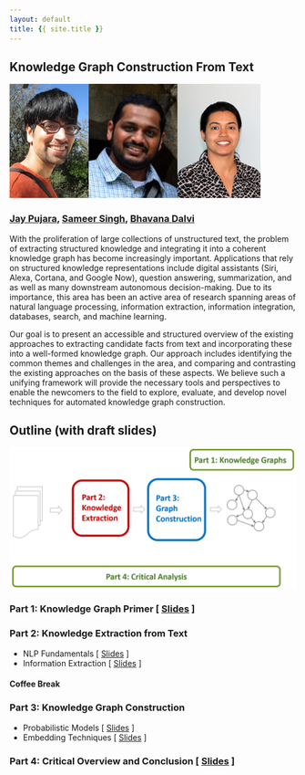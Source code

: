 ```yaml
---
layout: default
title: {{ site.title }}
---
```


## Knowledge Graph Construction From Text

<img alt="Jay Pujara" src="img/jay.png" height="200px"><img alt="Sameer Singh" src="img/sameer.png" height="200px"><img alt="Bhavana Dalvi" src="img/bhavana.png" height="200px">

### [Jay Pujara](https://www.jaypujara.org/), [Sameer Singh](http://sameersingh.org/), [Bhavana Dalvi](http://allenai.org/team/bhavanad/)

With the proliferation of large collections of unstructured text, the problem of extracting structured knowledge and integrating it into a coherent knowledge graph has become increasingly important.
Applications that rely on structured knowledge representations include digital assistants (Siri, Alexa, Cortana, and Google Now), question answering, summarization, and as well as many downstream autonomous decision-making.
Due to its importance, this area has been an active area of research spanning areas of natural language processing, information extraction, information integration, databases, search, and machine learning.

<!--
The variety and complexity of the available scholarly work, however, makes it difficult for a newcomer to familiarize themselves with the field.
Knowledge graph construction has been decomposed into a large number of inter-dependent and sometimes overlapping tasks, such as the traditional natural language processing, semantic parsing, entity extraction, entity disambiguation and linking, identification and classification of relations, and completion of the knowledge graph.
The kinds of machine learning approaches have also been quite varied, ranging from classification/clustering, probabilistic graphical models, probabilistic logic formulations, matrix/tensor factorization-based approaches, and more recently, deep learning.
There are also a plethora of existing systems that have been proposed, including from top universities such as Stanford (DeepDive), Carnegie Mellon (NELL), University of Washington (OpenIE), Mannheim (DBpedia), and the Max Planck Institut Informatik (YAGO, WebChild) among others.
This diverse and fragmented literature poses a significant roadblock for newcomers to contribute to the field.

We are designing our tutorial to address this barrier.
-->

Our goal is to present an accessible and structured overview of the existing approaches to extracting candidate facts from text and incorporating these into a well-formed knowledge graph. Our approach includes identifying the common themes and challenges in the area, and comparing and contrasting the existing approaches on the basis of these aspects.
We believe such a unifying framework will provide the necessary tools and perspectives to enable the newcomers to the field to explore, evaluate, and develop novel techniques for automated knowledge graph construction.

## Outline (with draft slides)

![Tutorial Overview](img/overview.png "Overview of the Tutorial")

### Part 1: Knowledge Graph Primer \[ [Slides](slides/Part1_Intro.pdf) \]

### Part 2: Knowledge Extraction from Text

- NLP Fundamentals \[ [Slides](slides/Part2a_NLP.pdf) \]
- Information Extraction \[ [Slides](slides/Part2b_IE.pdf) \]

#### Coffee Break

### Part 3: Knowledge Graph Construction

- Probabilistic Models \[ [Slides](slides/Part3a_Prob.pdf) \]
- Embedding Techniques \[ [Slides](slides/Part3b_Embds.pdf) \]

### Part 4: Critical Overview and Conclusion \[ [Slides](slides/Part4_Summary.pdf) \]
